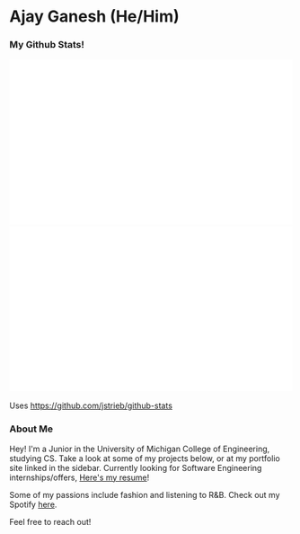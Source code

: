 # Ajay Ganesh (He/Him)

### My Github Stats!

![](https://github.com/AjayGanesh02/github-stats/blob/master/generated/overview.svg) ![](https://github.com/AjayGanesh02/github-stats/blob/master/generated/languages.svg)

Uses https://github.com/jstrieb/github-stats

### About Me
Hey! I'm a Junior in the University of Michigan College of Engineering, studying CS. Take a look at some of my projects below, or at my portfolio site linked in the sidebar. 
Currently looking for Software Engineering internships/offers, [Here's my resume](https://drive.google.com/file/d/1JzcLmATJk5ZUrmwT2fgBv2oNbY5_uhf0/view?usp=sharing)!

Some of my passions include fashion and listening to R&B. Check out my Spotify [here](https://open.spotify.com/user/224czyl7a6dnrgduovxrvimxi?si=595db2b0ace84be4).

Feel free to reach out!
<!--
**AjayGanesh02/AjayGanesh02** is a ✨ _special_ ✨ repository because its `README.md` (this file) appears on your GitHub profile.

Here are some ideas to get you started:

- 🔭 I’m currently working on ...
- 🌱 I’m currently learning ...
- 👯 I’m looking to collaborate on ...
- 🤔 I’m looking for help with ...
- 💬 Ask me about ...
- 📫 How to reach me: ...
- 😄 Pronouns: ...
- ⚡ Fun fact: ...
-->
